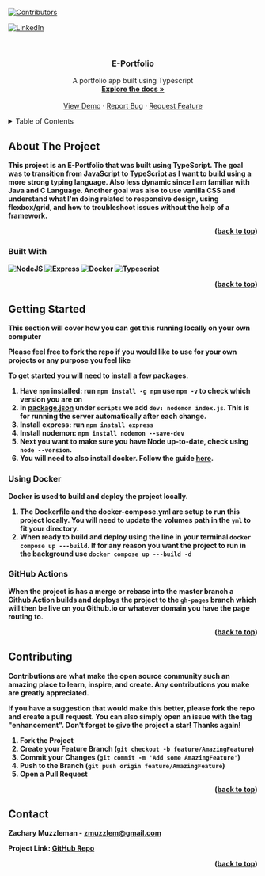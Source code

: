 <!-- Improved compatibility of back to top link: See: https://github.com/othneildrew/Best-README-Template/pull/73 -->
<a id="readme-top"></a>
<!--
*** Thanks for checking out the Best-README-Template. If you have a suggestion
*** that would make this better, please fork the repo and create a pull request
*** or simply open an issue with the tag "enhancement".
*** Don't forget to give the project a star!
*** Thanks again! Now go create something AMAZING! :D
-->



<!-- PROJECT SHIELDS -->
<!--
*** I'm using markdown "reference style" links for readability.
*** Reference links are enclosed in brackets [ ] instead of parentheses ( ).
*** See the bottom of this document for the declaration of the reference variables
*** for contributors-url, forks-url, etc. This is an optional, concise syntax you may use.
*** https://www.markdownguide.org/basic-syntax/#reference-style-links
-->
<!-- 
* Below uncomment or comment lines needed or not needed
 -->
[![Contributors][contributors-shield]][contributors-url]
<!-- [![Forks][forks-shield]][forks-url] -->
<!-- [![Stargazers][stars-shield]][stars-url] -->
<!-- [![Issues][issues-shield]][issues-url] -->
<!-- [![MIT License][license-shield]][license-url] -->
[![LinkedIn][linkedin-shield]][linkedin-url]



<!-- PROJECT LOGO -->
<br />
<div align="center">
  <!-- <a href="https://www.thedinoappgenerator.com/">
    <img src="images/dinoHomePage.png" alt="Logo" width="1024">
  </a> -->

<h3 align="center">E-Portfolio</h3>

  <p align="center">
    A portfolio app built using Typescript
    <br />
    <a href="https://github.com/ZachMuzzle/ZachMuzzle.github.io"><strong>Explore the docs »</strong></a>
    <br />
    <br />
    <a href="https://www.zacharymuzzleman.com/">View Demo</a>
    ·
    <a href="https://github.com/ZachMuzzle/ZachMuzzle.github.io/issues/new?labels=bug&template=bug-report---.md">Report Bug</a>
    ·
    <a href="https://github.com/ZachMuzzle/ZachMuzzle.github.io/issues/new?labels=enhancement&template=feature-request---.md">Request Feature</a>
  </p>
</div>



<!-- TABLE OF CONTENTS -->
<details>
  <summary>Table of Contents</summary>
  <ol>
    <li>
      <a href="#about-the-project">About The Project</a>
      <ul>
        <li><a href="#built-with">Built With</a></li>
      </ul>
    </li>
    <li>
      <a href="#getting-started">Getting Started</a>
      <ul>
        <li><a href="#prerequisites">Prerequisites</a></li>
        <li><a href="#installation">Installation</a></li>
      </ul>
    </li>
    <li><a href="#usage">Usage</a></li>
    <li><a href="#roadmap">Roadmap</a></li>
    <li><a href="#contributing">Contributing</a></li>
    <li><a href="#license">License</a></li>
    <li><a href="#contact">Contact</a></li>
    <li><a href="#acknowledgments">Acknowledgments</a></li>
  </ol>
</details>



<!-- ABOUT THE PROJECT -->
## About The Project

<!-- [![Dino App][product-screenshot]](https://www.thedinoappgenerator.com) -->

<b><p align="left"> This project is an E-Portfolio that was built using TypeScript. The goal was to transition from JavaScript to TypeScript as I want to build using a more strong typing language. Also less dynamic since I am familiar with Java and C Language. Another goal was also to use vanilla CSS and understand what I'm doing related to responsive design, using flexbox/grid, and how to troubleshoot issues without the help of a framework.<p><b>
<!-- Here's a blank template to get started: To avoid retyping too much info. Do a search and replace with your text editor for the following: `github_username`, `repo_name`, `twitter_handle`, `linkedin_username`, `email_client`, `email`, `project_title`, `project_description` -->

<p align="right">(<a href="#readme-top">back to top</a>)</p>



### Built With
<!-- <b><p align="left"> TO BE UPDATED <p><b> -->

<!-- * [![Next][Next.js]][Next-url] -->
<!-- * [![React][React.js]][React-url] -->
<!-- * [![Vue][Vue.js]][Vue-url] -->
<!-- * [![Angular][Angular.io]][Angular-url] -->
<!-- * [![Svelte][Svelte.dev]][Svelte-url] -->
<!-- * [![Laravel][Laravel.com]][Laravel-url] -->
<!-- * [![Bootstrap][Bootstrap.com]][Bootstrap-url] -->
<!-- * [![JQuery][JQuery.com]][JQuery-url] -->
<!-- [![Javascript][Javascript.com]][Javascript-url] -->
[![NodeJS][NodeJS.com]][NodeJS-url]
[![Express][Express.com]][Express-url]
[![Docker][Docker.com]][Docker-url]
[![Typescript][Typescript.com]][Typescript-url]

<!-- [![AWS EC2][AWSEC2.com]][AWSEC2-url] -->
<!-- [![AWS RDS][AWSRDS.com]][AWSRDS-url] -->
<!-- [![Firebase][Firebase.com]][Firebase-url] -->






<p align="right">(<a href="#readme-top">back to top</a>)</p>



<!-- GETTING STARTED -->
## Getting Started

This section will cover how you can get this running locally on your own computer
<b><p align="left"> Please feel free to fork the repo if you would like to use for your own projects or  any purpose you feel like<p><b>
<p align="left">To get started you will need to install a few packages. <p>

1. Have `npm` installed: run `npm install -g npm` use `npm -v` to check which version you are on
2. In [package.json](package.json) under `scripts` we add `dev: nodemon index.js`. This is for running the server automatically after each change.
3. Install express: run `npm install express`
4. Install nodemon: `npm install nodemon --save-dev`
5. Next you want to make sure you have Node up-to-date, check using `node --version`.
6. You will need to also install docker. Follow the guide [here](https://docs.docker.com/engine/install/ubuntu/).
<!--
6. You can download `nvm` as an easy way to switch between different nodes. [nvm github](https://github.com/nvm-sh/nvm)
7. You can also just download to the latest version if you don't want to use nvm:  
   1. `sudo npm cache clean -f`
   2. `sudo npm install -g n`
   3. `sudo n stable`
8. Everything should be up-to-date now. Go ahead in directory of `index.js` and run `npm run dev`. You should see something like this: ![output](images/dino-app-localhost.jpg)
9. You will need to create an `.env` file and have one line of text with `API_KEY=` followed by the api-key
10. [Using Rapid API](https://rapidapi.com/arsen1c/api/duckduckgo-image-search/playground/apiendpoint_4cb82317-b29e-44d9-abd7-8f6d4cc8c3fb/)
    1.  Pick image search
    2.  In the **required parameters** under q String; type the word **dinosaur**
11. Now use the **X-RapidAPI-Key** and place that in your `.env` file.
12. Now you should be able to run `npm run dev` again and now when the button is clicked images will be displayed. -->

<!-- ### Prerequisites
<b><p align="left"> TO BE UPDATED <p><b> -->
<!-- Make sure npm is installed
* npm
  ```sh
  npm install npm@latest -g
  ``` -->

<!-- ### Other Items to Install
1. There a few other packages that will need to be installed. However, I didn't keep great documention on how they were installed. Please look at the [package.json](package.json) file to see all dependencies that are needed to get this project running locally.
<b><p align="left"> TO BE UPDATED <p><b> -->
### Using Docker
<b><p align="left"> Docker is used to build and deploy the project locally. <p><b>

1. The Dockerfile and the docker-compose.yml are setup to run this project locally. You will need to update the volumes path in the `yml` to fit your directory.
2. When ready to build and deploy using the line in your terminal `docker compose up ---build`. If for any reason you want the project to run in the background use `docker compose up ---build -d`

### GitHub Actions
<b><p>When the project is has a merge or rebase into the master branch a Github Action builds and deploys the project to the `gh-pages` branch which will then be live on you Github.io or whatever domain you have the page routing to. <p><b>
<!-- 1. This project has been updated to be able to run in the dev and prod env by creating a docker image and running the container. Below will walk you through on how you can setup the codebase to run on your machine.
      1. The `Dockerfile` and `docker-compose.yml` are setup to be used in the dev env
      2. Below in the CLI you will have to build the docker image. Normally we would do the building and then then running manually, but with the help of the `docker-compose.yml` file it allows this project to be built and run automatically. You can choose either to run on the CLI or run in the background
``` docker 
# Build docker image and run container
docker-compose up --build
# Build and run in the background
docker-compose up --build -d
# Update and run docker container in background
docker-compose up -d
```

2. If you have any trouble with docker not allowing you to access use the command below
``` docker
# Give docker access
sudo chmod 666 /var/run/docker.sock
```

3. Here are also a few commands that help with restarting docker and killing containers or delete images/containers -->
<!-- 
```docker
# Kill images/container (Use if nothing is working)
sudo systemctl restart docker.socket docker.service
# Kill specific docker container
sudo docker stop <container-id>
# Delete all unused images and containers
docker system prune
# Removes all images without at least one container associated to them.
docker image prune -a
# Force remove docker images
docker rmi -f $(docker images -q)
# Removes all systems and volumnes
docker system prune --all --volumes
``` -->
<!-- ### Installation

1. Get a free API Key at [https://example.com](https://example.com)
2. Clone the repo
   ```sh
   git clone https://github.com/github_username/repo_name.git
   ```
3. Install NPM packages
   ```sh
   npm install
   ```
4. Enter your API in `config.js`
   ```js
   const API_KEY = 'ENTER YOUR API';
   ```
5. Change git remote url to avoid accidental pushes to base project
   ```sh
   git remote set-url origin github_username/repo_name
   git remote -v # confirm the changes
   ``` -->

<p align="right">(<a href="#readme-top">back to top</a>)</p>



<!-- USAGE EXAMPLES -->
<!-- ## Usage

Use this space to show useful examples of how a project can be used. Additional screenshots, code examples and demos work well in this space. You may also link to more resources.

_For more examples, please refer to the [Documentation](https://example.com)_ -->

<!-- <p align="right">(<a href="#readme-top">back to top</a>)</p> -->



<!-- ROADMAP -->
<!-- ## Roadmap

- [ ] Feature 1
- [ ] Feature 2
- [ ] Feature 3
    - [ ] Nested Feature

See the [open issues](https://github.com/github_username/repo_name/issues) for a full list of proposed features (and known issues).

<p align="right">(<a href="#readme-top">back to top</a>)</p> -->



<!-- CONTRIBUTING -->
## Contributing

Contributions are what make the open source community such an amazing place to learn, inspire, and create. Any contributions you make are **greatly appreciated**.

If you have a suggestion that would make this better, please fork the repo and create a pull request. You can also simply open an issue with the tag "enhancement".
Don't forget to give the project a star! Thanks again!

1. Fork the Project
2. Create your Feature Branch (`git checkout -b feature/AmazingFeature`)
3. Commit your Changes (`git commit -m 'Add some AmazingFeature'`)
4. Push to the Branch (`git push origin feature/AmazingFeature`)
5. Open a Pull Request

<p align="right">(<a href="#readme-top">back to top</a>)</p>

<!-- ### Top contributors:

<a href="https://github.com/github_username/repo_name/graphs/contributors">
  <img src="https://contrib.rocks/image?repo=github_username/repo_name" alt="contrib.rocks image" />
</a> -->



<!-- LICENSE -->
<!-- ## License

Distributed under the MIT License. See `LICENSE.txt` for more information.

<p align="right">(<a href="#readme-top">back to top</a>)</p> -->



<!-- CONTACT -->
## Contact

Zachary Muzzleman - zmuzzlem@gmail.com

Project Link: [GitHub Repo](https://github.com/ZachMuzzle/ZachMuzzle.github.io)

<p align="right">(<a href="#readme-top">back to top</a>)</p>



<!-- ACKNOWLEDGMENTS -->
<!-- ## Acknowledgments

* []()
* []()
* []()

<p align="right">(<a href="#readme-top">back to top</a>)</p> -->



<!-- MARKDOWN LINKS & IMAGES -->
<!-- https://www.markdownguide.org/basic-syntax/#reference-style-links -->
[contributors-shield]: https://img.shields.io/github/contributors/zachmuzzle/ZachMuzzle.svg?style=for-the-badge
[contributors-url]: https://github.com/ZachMuzzle
[forks-shield]: https://img.shields.io/github/forks/github_username/repo_name.svg?style=for-the-badge
<!-- [forks-url]: https://github.com/github_username/repo_name/network/members -->
[stars-shield]: https://img.shields.io/github/stars/github_username/repo_name.svg?style=for-the-badge
[stars-url]: https://github.com/github_username/repo_name/stargazers
[issues-shield]: https://img.shields.io/github/issues/github_username/repo_name.svg?style=for-the-badge
[issues-url]: https://github.com/github_username/repo_name/issues
[license-shield]: https://img.shields.io/github/license/github_username/repo_name.svg?style=for-the-badge
[license-url]: https://github.com/github_username/repo_name/blob/master/LICENSE.txt
[linkedin-shield]: https://img.shields.io/badge/-LinkedIn-black.svg?style=for-the-badge&logo=linkedin&colorB=555
[linkedin-url]: https://www.linkedin.com/in/zachary-muzzleman/
[product-screenshot]: /images/dinoHomePage.png
[Next.js]: https://img.shields.io/badge/next.js-000000?style=for-the-badge&logo=nextdotjs&logoColor=white
[Next-url]: https://nextjs.org/
[React.js]: https://img.shields.io/badge/React-20232A?style=for-the-badge&logo=react&logoColor=61DAFB
[React-url]: https://reactjs.org/
[Vue.js]: https://img.shields.io/badge/Vue.js-35495E?style=for-the-badge&logo=vuedotjs&logoColor=4FC08D
[Vue-url]: https://vuejs.org/
[Angular.io]: https://img.shields.io/badge/Angular-DD0031?style=for-the-badge&logo=angular&logoColor=white
[Angular-url]: https://angular.io/
[Svelte.dev]: https://img.shields.io/badge/Svelte-4A4A55?style=for-the-badge&logo=svelte&logoColor=FF3E00
[Svelte-url]: https://svelte.dev/
[Laravel.com]: https://img.shields.io/badge/Laravel-FF2D20?style=for-the-badge&logo=laravel&logoColor=white
[Laravel-url]: https://laravel.com
[Bootstrap.com]: https://img.shields.io/badge/Bootstrap-563D7C?style=for-the-badge&logo=bootstrap&logoColor=white
[Bootstrap-url]: https://getbootstrap.com
[JQuery.com]: https://img.shields.io/badge/jQuery-0769AD?style=for-the-badge&logo=jquery&logoColor=white
[JQuery-url]: https://jquery.com 
[Javascript.com]: https://img.shields.io/badge/javascript-000000?style=for-the-badge&logo=javascript&logoColor=yellow
[Javascript-url]: https://www.javascript.com/
[NodeJS.com]: https://img.shields.io/badge/nodejs-000000?style=for-the-badge&logo=Node.js&logoColor=green
[NodeJS-url]: https://nodejs.org/en
[Express.com]: https://img.shields.io/badge/Express-000000?style=for-the-badge&logo=Express&logoColor=white
[Express-url]: https://expressjs.com/
[AWSEC2.com]: https://img.shields.io/badge/amazonec2-000000?style=for-the-badge&logo=amazonec2&logoColor=white
[AWSEC2-url]: https://aws.amazon.com/ec2/
[AWSRDS.com]: https://img.shields.io/badge/amazonrds-000000?style=for-the-badge&logo=amazonrds&logoColor=white
[AWSRDS-url]: https://aws.amazon.com/rds/
[Firebase.com]: https://img.shields.io/badge/firebase-000000?style=for-the-badge&logo=firebase&logoColor=red
[Firebase-url]: https://firebase.google.com/
[Docker.com]: https://img.shields.io/badge/docker-000000?style=for-the-badge&logo=docker&logoColor=white
[Docker-url]: https://www.docker.com/
[Typescript.com]:https://img.shields.io/badge/typescript-000000?style=for-the-badge&logo=typescript&logoColor=blue
[Typescript-url]:https://www.typescriptlang.org/